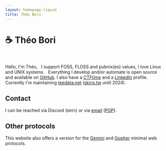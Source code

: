 ```yaml
---
layout: homepage.liquid
title: Théo Bori
---
```


# ☕ Théo Bori

&nbsp;

Hello, I'm Théo,
&nbsp;
I support FOSS, FLOSS and pubnix(es) values, I love Linux and UNIX systems.
&nbsp;
Everything I develop and/or automate is open source and available on [GitHub](https://github.com/theobori).
I also have a [CTFtime](https://ctftime.org/user/67138) and a [LinkedIn](https://www.linkedin.com/in/theo-bori) profile.
&nbsp;
Currently I'm maintaining [teedata.net](https://teedata.net) ([skins.tw](https://skins.tw) until 2024).

<h2 class="category category-home ">Contact</h2>

I can be reached via Discord (`b0th`) or via <a href="mailto:nagi@cock.li">email</a> ([PGP](/pgp.asc)).

<h2 class="category category-home ">Other protocols</h2>

This website also offers a version for the [Gemini](gemini://tilde.pink/~nagi) and [Gopher](gopher://tilde.pink:70/1/~nagi) minimal web protocols.
